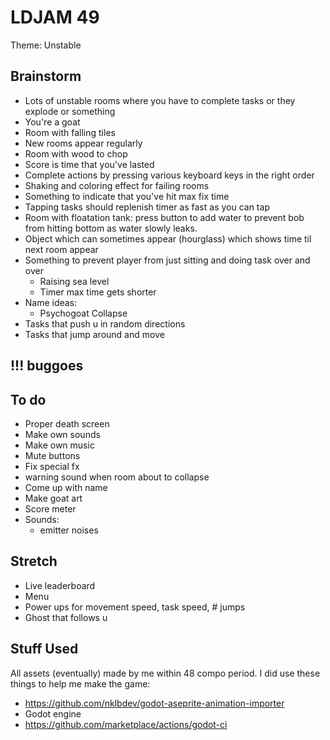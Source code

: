 # LDJAM 49
Theme: Unstable

## Brainstorm
- Lots of unstable rooms where you have to complete tasks or they explode or something
- You're a goat
- Room with falling tiles
- New rooms appear regularly
- Room with wood to chop
- Score is time that you've lasted
- Complete actions by pressing various keyboard keys in the right order
- Shaking and coloring effect for failing rooms
- Something to indicate that you've hit max fix time
- Tapping tasks should replenish timer as fast as you can tap
- Room with floatation tank: press button to add water to prevent bob from hitting bottom as water slowly leaks.
- Object which can sometimes appear (hourglass) which shows time til next room appear
- Something to prevent player from just sitting and doing task over and over
  - Raising sea level
  - Timer max time gets shorter
- Name ideas:
  - Psychogoat Collapse
- Tasks that push u in random directions
- Tasks that jump around and move

## !!! buggoes

## To do
- Proper death screen
- Make own sounds
- Make own music
- Mute buttons
- Fix special fx
- warning sound when room about to collapse
- Come up with name
- Make goat art
- Score meter
- Sounds:
  - emitter noises

## Stretch
- Live leaderboard
- Menu
- Power ups for movement speed, task speed, # jumps
- Ghost that follows u

## Stuff Used
All assets (eventually) made by me within 48 compo period. I did use these things to help me make the game:
- https://github.com/nklbdev/godot-aseprite-animation-importer
- Godot engine
- https://github.com/marketplace/actions/godot-ci